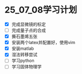 # 25_07_08学习计划

- [x] 完成显微镜的标定
- [ ] 完成量子点的合成
- [x] 撕石墨烯五张
- [x] 安装两个latex并配置好，使用vim
- [x] 安装matlab
- [x] 湿法转移尝试
- [ ] 学习python
- [ ] 学习固体物理学